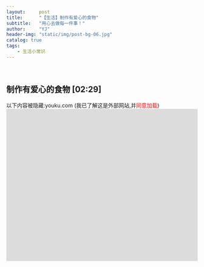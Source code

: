 ```yaml
---
layout:     post
title:      "【生活】制作有爱心的食物"
subtitle:   "用心去做每一件事！"
author:     "YJ"
header-img: "static/img/post-bg-06.jpg"
catalog: true
tags:
    - 生活小常识
---
```


<div>
  <br>
  <h2>制作有爱心的食物 [02:29]</h2>
  <a style="cursor:pointer" onclick="getElementById('iframe2').src='http://player.youku.com/embed/XMjUwNjE5ODc5Ng=='">以下内容被隐藏:youku.com (我已了解这是外部网站,并<font color="red">同意加载</font>)</a>
  <br>
  <iframe src="about:blank" id="iframe2" frameborder="0" allowtransparency="true" scrolling="YES" width="100%" height="400" style=" background-color:#DCDCDC;"></iframe>
</div>